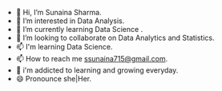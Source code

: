 - 👋  Hi, I’m Sunaina Sharma.
- 👀  I’m interested in Data Analysis.
- 🌱  I’m currently learning Data Science .
- 💞️  I’m looking to collaborate on Data Analytics and Statistics.
- 📫  I'm learning Data Science.
- 📫  How to reach me ssunaina715@gmail.com.
- 📒   i'm addicted to learning and growing everyday.
- 😄  Pronounce she|Her.
<!---
Sunaina715Sharma/Sunaina715Sharma is a ✨ special ✨ repository because its `README.md` (this file) appears on your GitHub profile.
You can click the Preview link to take a look at your changes.
--->
